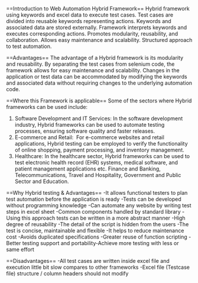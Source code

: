 ==Introduction to Web Automation Hybrid Framework==
Hybrid framework using keywords and excel data to execute test cases. Test cases are divided into reusable keywords representing actions. Keywords and associated data are stored externally. Framework interprets keywords and executes corresponding actions. Promotes modularity, reusability, and collaboration. Allows easy maintenance and scalability. Structured approach to test automation.​​

==Advantages==
The advantage of a Hybrid framework is its modularity and reusability. By separating the test cases from selenium code, the framework allows for easy maintenance and scalability. Changes in the application or test data can be accommodated by modifying the keywords and associated data without requiring changes to the underlying automation code.​

==Where this Framework is applicable​==
Some of the sectors where Hybrid frameworks can be used include:​

1. Software Development and IT Services:​
In the software development industry, Hybrid frameworks can be used to automate testing processes, ensuring software quality and faster releases.​
2.   E-commerce and Retail: ​
For e-commerce websites and retail applications, Hybrid testing can be employed to verify the functionality of online shopping, payment processing, and inventory management.​
3.   Healthcare:​
In the healthcare sector, Hybrid frameworks can be used to test electronic health record (EHR) systems, medical software, and patient management applications etc. Finance and Banking, Telecommunications, Travel and Hospitality, Government and Public Sector and Education.​

==Why Hybrid testing & Advantages​==
-It allows functional testers to plan test automation before the application is ready​
-Tests can be developed without programming knowledge​
-Can automate any website by writing test steps in excel sheet​
-Common components handled by standard library​
-Using this approach tests can be written in a more abstract manner​
-High degree of reusability​
-The detail of the script is hidden from the users​
-The test is concise, maintainable and flexible​
-It helps to reduce maintenance cost​
-Avoids duplicated specifications​
-Greater reuse of function scripting​
-Better testing support and portability​
-Achieve more testing with less or same effort

==Disadvantages==
-All test cases are written inside excel file and execution little bit slow compares to other frameworks​
-Excel file (Testcase file) structure / column headers should not modify​